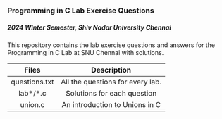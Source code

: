 ### Programming in C Lab Exercise Questions

##### 2024 Winter Semester, Shiv Nadar University Chennai

This repository contains the lab exercise questions and answers for the Programming in C Lab at SNU Chennai with solutions. 

| Files        | Description           |
|:-------------:|:-------------:|
| questions.txt | All the questions for every lab. |
| lab*/*.c      | Solutions for each question |
| union.c | An introduction to Unions in C |

